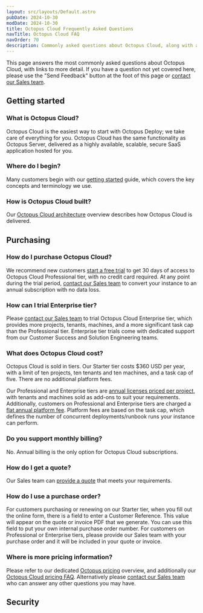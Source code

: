 ```yaml
---
layout: src/layouts/Default.astro
pubDate: 2024-10-30
modDate: 2024-10-30
title: Octopus Cloud Frequently Asked Questions
navTitle: Octopus Cloud FAQ
navOrder: 70
description: Commonly asked questions about Octopus Cloud, along with answers and links to more detail.
---
```

This page answers the most commonly asked questions about Octopus Cloud, with links to more detail. If you have a question not yet covered here, please use the "Send Feedback" button at the foot of this page or [contact our Sales team](https://octopus.com/company/contact).
## Getting started
### What is Octopus Cloud?
Octopus Cloud is the easiest way to start with Octopus Deploy; we take care of everything for you. Octopus Cloud has the same functionality as Octopus Server, delivered as a highly available, scalable, secure SaaS application hosted for you. 
### Where do I begin?
Many customers begin with our [getting started](/docs/getting-started) guide, which covers the key concepts and terminology we use.
### How is Octopus Cloud built? 
Our [Octopus Cloud architecture](https://octopus.com/blog/octopus-cloud-architecture) overview describes how Octopus Cloud is delivered. 

## Purchasing

### How do I purchase Octopus Cloud?
We recommend new customers [start a free trial](https://octopus.com/pricing/overview) to get 30 days of access to Octopus Cloud Professional tier, with no credit card required. At any point during the trial period, [contact our Sales team](https://octopus.com/company/contact) to convert your instance to an annual subscription with no data loss. 

### How can I trial Enterprise tier?
Please [contact our Sales team](https://octopus.com/company/contact) to trial Octopus Cloud Enterprise tier, which provides more projects, tenants, machines, and a more significant task cap than the Professional tier. Enterprise tier trials come with dedicated support from our Customer Success and Solution Engineering teams.

### What does Octopus Cloud cost?
Octopus Cloud is sold in tiers. Our Starter tier costs $360 USD per year, with a limit of ten projects, ten tenants and ten machines, and a task cap of five. There are no additional platform fees.

Our Professional and Enterprise tiers are [annual licenses priced per project](https://octopus.com/pricing/overview), with tenants and machines sold as add-ons to suit your requirements. Additionally, customers on Professional and Enterprise tiers are charged a [flat annual platform fee](https://octopus.com/pricing/faq#what-is-the-pricing-for-octopus-cloud). Platform fees are based on the task cap, which defines the number of concurrent deployments/runbook runs your instance can perform. 

### Do you support monthly billing?
No. Annual billing is the only option for Octopus Cloud subscriptions.

### How do I get a quote?
Our Sales team can [provide a quote](https://octopus.com/company/contact) that meets your requirements. 

### How do I use a purchase order?
For customers purchasing or renewing on our Starter tier, when you fill out the online form, there is a field to enter a Customer Reference. This value will appear on the quote or invoice PDF that we generate. You can use this field to put your own internal purchase order number. For customers on Professional or Enterprise tiers, please provide our Sales team with your purchase order and it will be included in your quote or invoice.

### Where is more pricing information?
Please refer to our dedicated [Octopus pricing](https://octopus.com/pricing/overview) overview, and additionally our [Octopus Cloud pricing FAQ](https://octopus.com/pricing/faq#octopus-cloud-section). Alternatively please [contact our Sales team](https://octopus.com/company/contact) who can answer any other questions you may have.

## Security